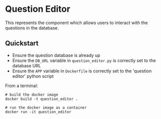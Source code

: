 # Question Editor
This represents the component which allows users to interact with the questions in the database.

## Quickstart
- Ensure the question database is already up
- Ensure the `DB_URL` variable in `question_editor.py` is correctly set to the database URL
- Ensure the `APP` variable in `Dockerfile` is correctly set to the 'question editor' python script

From a terminal:
```
# build the docker image
docker build -t question_editor .

# run the docker image as a container
docker run -it question_editor
```
